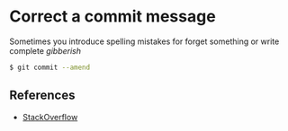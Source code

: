 # Correct a commit message

Sometimes you introduce spelling mistakes for forget something or write  complete _gibberish_

```bash
$ git commit --amend
```

## References

- [StackOverflow](http://stackoverflow.com/questions/179123/how-to-modify-existing-unpushed-commits#179147)
